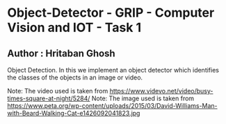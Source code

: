 # Object-Detector - GRIP - Computer Vision and IOT - Task 1
## Author : Hritaban Ghosh

Object Detection. In this we implement an object detector which identifies the classes of the objects in an image or video.

Note: The video used is taken from https://www.videvo.net/video/busy-times-square-at-night/5284/
Note: The image used is taken from https://www.peta.org/wp-content/uploads/2015/03/David-Williams-Man-with-Beard-Walking-Cat-e1426092041823.jpg
